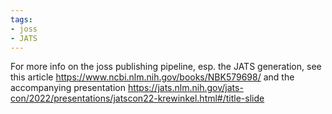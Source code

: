 ```yaml
---
tags:
- joss
- JATS
---
```


For more info on the joss publishing pipeline, esp. the JATS generation,
see this article https://www.ncbi.nlm.nih.gov/books/NBK579698/ and the
accompanying presentation
https://jats.nlm.nih.gov/jats-con/2022/presentations/jatscon22-krewinkel.html#/title-slide
